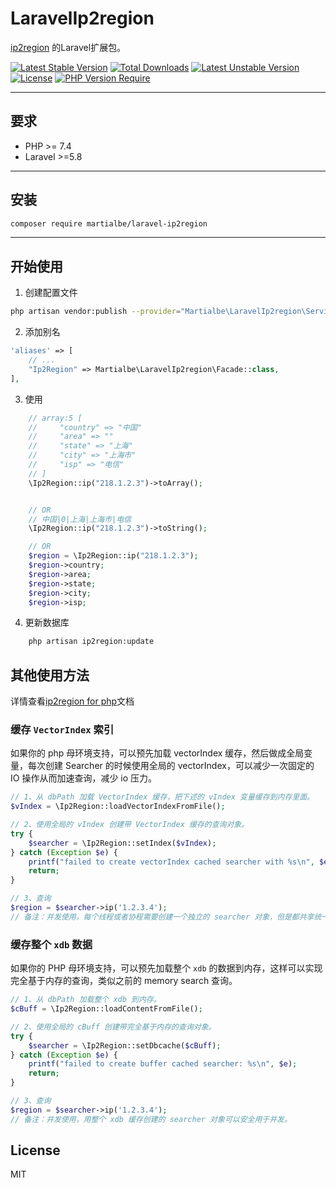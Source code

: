 # LaravelIp2region

[ip2region](https://github.com/lionsoul2014/ip2region) 的Laravel扩展包。


[![Latest Stable Version](http://poser.pugx.org/martialbe/laravel-ip2region/v)](https://packagist.org/packages/martialbe/laravel-ip2region) [![Total Downloads](http://poser.pugx.org/martialbe/laravel-ip2region/downloads)](https://packagist.org/packages/martialbe/laravel-ip2region) [![Latest Unstable Version](http://poser.pugx.org/martialbe/laravel-ip2region/v/unstable)](https://packagist.org/packages/martialbe/laravel-ip2region) [![License](http://poser.pugx.org/martialbe/laravel-ip2region/license)](https://packagist.org/packages/martialbe/laravel-ip2region) [![PHP Version Require](http://poser.pugx.org/martialbe/laravel-ip2region/require/php)](https://packagist.org/packages/martialbe/laravel-ip2region)

---

## 要求

- PHP >= 7.4
- Laravel >=5.8

---

## 安装

```bash
composer require martialbe/laravel-ip2region
```

---

## 开始使用

1. 创建配置文件

```bash
php artisan vendor:publish --provider="Martialbe\LaravelIp2region\ServiceProvider"
```

2. 添加别名

```php
'aliases' => [
    // ...
    "Ip2Region" => Martialbe\LaravelIp2region\Facade::class,
],

```

3. 使用

```php
    // array:5 [
    //     "country" => "中国"
    //     "area" => ""
    //     "state" => "上海"
    //     "city" => "上海市"
    //     "isp" => "电信"
    // ]
    \Ip2Region::ip("218.1.2.3")->toArray();


    // OR
    // 中国|0|上海|上海市|电信
    \Ip2Region::ip("218.1.2.3")->toString();

    // OR
    $region = \Ip2Region::ip("218.1.2.3");
    $region->country;
    $region->area;
    $region->state;
    $region->city;
    $region->isp;

```

4. 更新数据库

```bash
    php artisan ip2region:update
```

## 其他使用方法
详情查看[ip2region for php](https://github.com/lionsoul2014/ip2region/tree/master/binding/php)文档

### 缓存 `VectorIndex` 索引

如果你的 php 母环境支持，可以预先加载 vectorIndex 缓存，然后做成全局变量，每次创建 Searcher 的时候使用全局的 vectorIndex，可以减少一次固定的 IO 操作从而加速查询，减少 io 压力。 
```php
// 1、从 dbPath 加载 VectorIndex 缓存，把下述的 vIndex 变量缓存到内存里面。
$vIndex = \Ip2Region::loadVectorIndexFromFile();

// 2、使用全局的 vIndex 创建带 VectorIndex 缓存的查询对象。
try {
    $searcher = \Ip2Region::setIndex($vIndex);
} catch (Exception $e) {
    printf("failed to create vectorIndex cached searcher with %s\n", $e);
    return;
}

// 3、查询
$region = $searcher->ip('1.2.3.4');
// 备注：并发使用，每个线程或者协程需要创建一个独立的 searcher 对象，但是都共享统一的只读 vectorIndex。
```

### 缓存整个 `xdb` 数据

如果你的 PHP 母环境支持，可以预先加载整个 `xdb` 的数据到内存，这样可以实现完全基于内存的查询，类似之前的 memory search 查询。
```php
// 1、从 dbPath 加载整个 xdb 到内存。
$cBuff = \Ip2Region::loadContentFromFile();

// 2、使用全局的 cBuff 创建带完全基于内存的查询对象。
try {
    $searcher = \Ip2Region::setDbcache($cBuff);
} catch (Exception $e) {
    printf("failed to create buffer cached searcher: %s\n", $e);
    return;
}

// 3、查询
$region = $searcher->ip('1.2.3.4');
// 备注：并发使用，用整个 xdb 缓存创建的 searcher 对象可以安全用于并发。
```

## License

MIT
